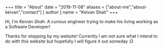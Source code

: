 +++
title = "About"
date = "2019-11-08"
aliases = ["about-me","about-keivan","contact"]
[ author ]
  name = "Keivan Shah"
+++

Hi, I'm *Keivan Shah*. A curious engineer trying to make his living working as a Software Developer! 

Thanks for stopping by my website! Currently I am not sure what I intend to do with this website but hopefully I will figure it out someday :D
